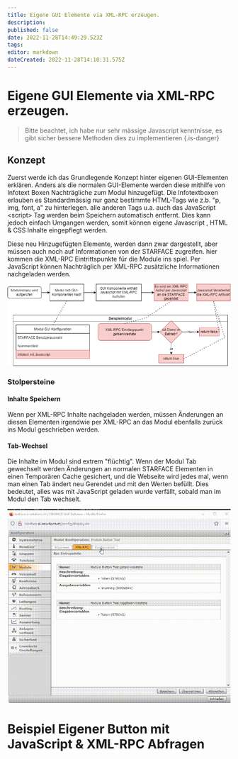 ```yaml
---
title: Eigene GUI Elemente via XML-RPC erzeugen.
description: 
published: false
date: 2022-11-28T14:49:29.523Z
tags: 
editor: markdown
dateCreated: 2022-11-28T14:10:31.575Z
---
```


# Eigene GUI Elemente via XML-RPC erzeugen.

> Bitte beachtet, ich habe nur sehr mässige Javascript kenntnisse, es gibt sicher bessere Methoden dies zu implementieren
{.is-danger}


## Konzept
Zuerst werde ich das Grundlegende Konzept hinter eigenen GUI-Elementen erklären.
Anders als die normalen GUI-Elemente werden diese mithilfe von Infotext Boxen Nachträgliche zum Modul hinzugefügt.
Die Infotextboxen erlauben es Standardmässig nur ganz bestimmte HTML-Tags wie z.b. "p, img, font, a" zu hinterlegen. alle anderen Tags u.a. auch das JavaScript \<script\> Tag werden beim Speichern automatisch entfernt.
Dies kann jedoch einfach Umgangen werden, somit können eigene Javascript , HTML & CSS Inhalte eingepflegt werden.

Diese neu Hinzugefügten Elemente, werden dann zwar dargestellt, aber müssen auch noch auf Informationen von der STARFACE zugreifen. hier kommen die XML-RPC Eintrittspunkte für die Module ins spiel.
Per JavaScript können Nachträglich per XML-RPC zusätzliche Informationen nachgeladen werden.

![Custom_UI_Elements.drawio.png](/uploads/dev_tutorial/Custom_UI_Elements.drawio.png)

### Stolpersteine

#### Inhalte Speichern
Wenn per XML-RPC Inhalte nachgeladen werden, müssen Änderungen an diesen Elementen irgendwie per XML-RPC an das Modul ebenfalls zurück ins  Modul geschrieben werden.

#### Tab-Wechsel
Die Inhalte im Modul sind extrem "flüchtig". Wenn der Modul Tab gewechselt werden Änderungen an normalen STARFACE Elementen in einen Temporären Cache gesichert, und die Webseite wird jedes mal, wenn man einen Tab ändert neu Gerendet und mit den Werten befüllt. Dies bedeutet, alles was mit JavaScript geladen wurde verfällt, sobald man im Modul den Tab wechselt.

![tab_switching.gif](/uploads/dev_tutorial/tab_switching.gif)

# Beispiel Eigener Button mit JavaScript & XML-RPC Abfragen